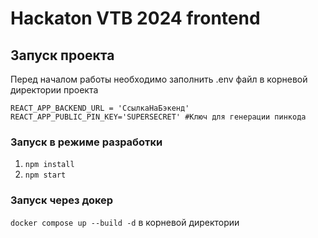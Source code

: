 # Hackaton VTB 2024 frontend

## Запуск проекта

Перед началом работы необходимо заполнить .env файл в корневой директории проекта

```
REACT_APP_BACKEND_URL = 'СсылкаНаБэкенд'
REACT_APP_PUBLIC_PIN_KEY='SUPERSECRET' #Ключ для генерации пинкода
```

### Запуск в режиме разработки

1. `npm install`
2. `npm start`

### Запуск через докер

`docker compose up --build -d` в корневой директории
